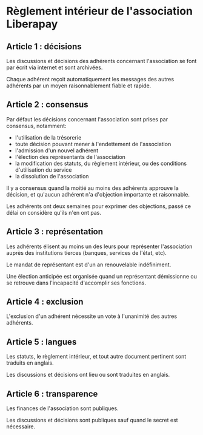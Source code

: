 # Règlement intérieur de l'association Liberapay

## Article 1 : décisions

Les discussions et décisions des adhérents concernant l'association se font par écrit via internet et sont archivées.

Chaque adhérent reçoit automatiquement les messages des autres adhérents par un moyen raisonnablement fiable et rapide.

## Article 2 : consensus

Par défaut les décisions concernant l'association sont prises par consensus, notamment:

- l'utilisation de la trésorerie
- toute décision pouvant mener à l'endettement de l'association
- l'admission d'un nouvel adhérent
- l'élection des représentants de l'association
- la modification des statuts, du règlement intérieur, ou des conditions d'utilisation du service
- la dissolution de l'association

Il y a consensus quand la moitié au moins des adhérents approuve la décision, et qu'aucun adhérent n'a d'objection importante et raisonnable.

Les adhérents ont deux semaines pour exprimer des objections, passé ce délai on considère qu'ils n'en ont pas.

## Article 3 : représentation

Les adhérents élisent au moins un des leurs pour représenter l'association auprès des institutions tierces (banques, services de l'état, etc).

Le mandat de représentant est d'un an renouvelable indéfiniment.

Une élection anticipée est organisée quand un représentant démissionne ou se retrouve dans l'incapacité d'accomplir ses fonctions.

## Article 4 : exclusion

L'exclusion d'un adhérent nécessite un vote à l'unanimité des autres adhérents.

## Article 5 : langues

Les statuts, le règlement intérieur, et tout autre document pertinent sont traduits en anglais.

Les discussions et décisions ont lieu ou sont traduites en anglais.

## Article 6 : transparence

Les finances de l'association sont publiques.

Les discussions et décisions sont publiques sauf quand le secret est nécessaire.
